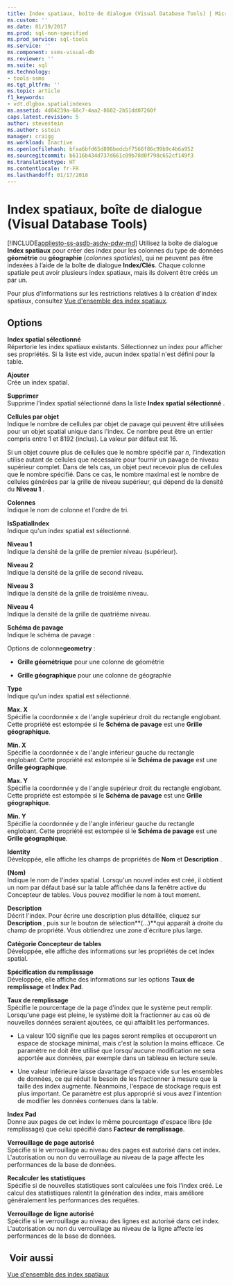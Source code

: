 ```yaml
---
title: Index spatiaux, boîte de dialogue (Visual Database Tools) | Microsoft Docs
ms.custom: ''
ms.date: 01/19/2017
ms.prod: sql-non-specified
ms.prod_service: sql-tools
ms.service: ''
ms.component: ssms-visual-db
ms.reviewer: ''
ms.suite: sql
ms.technology:
- tools-ssms
ms.tgt_pltfrm: ''
ms.topic: article
f1_keywords:
- vdt.dlgbox.spatialindexes
ms.assetid: 4d84239a-68c7-4aa2-8602-2b51dd07260f
caps.latest.revision: 5
author: stevestein
ms.author: sstein
manager: craigg
ms.workload: Inactive
ms.openlocfilehash: bfaa6bfd65d898bedcbf7568f86c99b9c4b6a952
ms.sourcegitcommit: b6116b434d737d661c09b78d0f798c652cf149f3
ms.translationtype: HT
ms.contentlocale: fr-FR
ms.lasthandoff: 01/17/2018
---
```

# <a name="spatial-indexes-dialog-box-visual-database-tools"></a>Index spatiaux, boîte de dialogue (Visual Database Tools)
[!INCLUDE[appliesto-ss-asdb-asdw-pdw-md](../../includes/appliesto-ss-asdb-asdw-pdw-md.md)] Utilisez la boîte de dialogue **Index spatiaux** pour créer des index pour les colonnes du type de données **géométrie** ou **géographie** (*colonnes spatiales*), qui ne peuvent pas être indexées à l’aide de la boîte de dialogue **Index/Clés**. Chaque colonne spatiale peut avoir plusieurs index spatiaux, mais ils doivent être créés un par un.  
  
Pour plus d'informations sur les restrictions relatives à la création d'index spatiaux, consultez [Vue d'ensemble des index spatiaux](http://msdn.microsoft.com/en-us/b1ae7b78-182a-459e-ab28-f743e43f8293).  
  
## <a name="options"></a>Options  
**Index spatial sélectionné**  
Répertorie les index spatiaux existants. Sélectionnez un index pour afficher ses propriétés. Si la liste est vide, aucun index spatial n'est défini pour la table.  
  
**Ajouter**  
Crée un index spatial.  
  
**Supprimer**  
Supprime l'index spatial sélectionné dans la liste **Index spatial sélectionné** .  
  
**Cellules par objet**  
Indique le nombre de cellules par objet de pavage qui peuvent être utilisées pour un objet spatial unique dans l'index. Ce nombre peut être un entier compris entre 1 et 8192 (inclus). La valeur par défaut est 16.  
  
Si un objet couvre plus de cellules que le nombre spécifié par *n*, l'indexation utilise autant de cellules que nécessaire pour fournir un pavage de niveau supérieur complet. Dans de tels cas, un objet peut recevoir plus de cellules que le nombre spécifié. Dans ce cas, le nombre maximal est le nombre de cellules générées par la grille de niveau supérieur, qui dépend de la densité du **Niveau 1** .  
  
**Colonnes**  
Indique le nom de colonne et l'ordre de tri.  
  
**IsSpatialIndex**  
Indique qu'un index spatial est sélectionné.  
  
**Niveau 1**  
Indique la densité de la grille de premier niveau (supérieur).  
  
**Niveau 2**  
Indique la densité de la grille de second niveau.  
  
**Niveau 3**  
Indique la densité de la grille de troisième niveau.  
  
**Niveau 4**  
Indique la densité de la grille de quatrième niveau.  
  
**Schéma de pavage**  
Indique le schéma de pavage :  
  
Options de colonne**geometry** :  
  
-   **Grille géométrique** pour une colonne de géométrie  
  
-   **Grille géographique** pour une colonne de géographie  
  
**Type**  
Indique qu'un index spatial est sélectionné.  
  
**Max. X**  
Spécifie la coordonnée x de l'angle supérieur droit du rectangle englobant. Cette propriété est estompée si le **Schéma de pavage** est une **Grille géographique**.  
  
**Min. X**  
Spécifie la coordonnée x de l'angle inférieur gauche du rectangle englobant. Cette propriété est estompée si le **Schéma de pavage** est une **Grille géographique**.  
  
**Max. Y**  
Spécifie la coordonnée y de l'angle supérieur droit du rectangle englobant. Cette propriété est estompée si le **Schéma de pavage** est une **Grille géographique**.  
  
**Min. Y**  
Spécifie la coordonnée y de l'angle inférieur gauche du rectangle englobant. Cette propriété est estompée si le **Schéma de pavage** est une **Grille géographique**.  
  
**Identity**  
Développée, elle affiche les champs de propriétés de **Nom** et **Description** .  
  
**(Nom)**  
Indique le nom de l'index spatial. Lorsqu'un nouvel index est créé, il obtient un nom par défaut basé sur la table affichée dans la fenêtre active du Concepteur de tables. Vous pouvez modifier le nom à tout moment.  
  
**Description**  
Décrit l'index. Pour écrire une description plus détaillée, cliquez sur **Description** , puis sur le bouton de sélection**(...)**qui apparaît à droite du champ de propriété. Vous obtiendrez une zone d'écriture plus large.  
  
**Catégorie Concepteur de tables**  
Développée, elle affiche des informations sur les propriétés de cet index spatial.  
  
**Spécification du remplissage**  
Développée, elle affiche des informations sur les options **Taux de remplissage** et **Index Pad**.  
  
**Taux de remplissage**  
Spécifie le pourcentage de la page d'index que le système peut remplir. Lorsqu'une page est pleine, le système doit la fractionner au cas où de nouvelles données seraient ajoutées, ce qui affaiblit les performances.  
  
-   La valeur 100 signifie que les pages seront remplies et occuperont un espace de stockage minimal, mais c'est la solution la moins efficace. Ce paramètre ne doit être utilisé que lorsqu'aucune modification ne sera apportée aux données, par exemple dans un tableau en lecture seule.  
  
-   Une valeur inférieure laisse davantage d'espace vide sur les ensembles de données, ce qui réduit le besoin de les fractionner à mesure que la taille des index augmente. Néanmoins, l'espace de stockage requis est plus important. Ce paramètre est plus approprié si vous avez l'intention de modifier les données contenues dans la table.  
  
**Index Pad**  
Donne aux pages de cet index le même pourcentage d'espace libre (de remplissage) que celui spécifié dans **Facteur de remplissage**.  
  
**Verrouillage de page autorisé**  
Spécifie si le verrouillage au niveau des pages est autorisé dans cet index. L'autorisation ou non du verrouillage au niveau de la page affecte les performances de la base de données.  
  
**Recalculer** **les statistiques**  
Spécifie si de nouvelles statistiques sont calculées une fois l'index créé. Le calcul des statistiques ralentit la génération des index, mais améliore généralement les performances des requêtes.  
  
**Verrouillage de ligne autorisé**  
Spécifie si le verrouillage au niveau des lignes est autorisé dans cet index. L'autorisation ou non du verrouillage au niveau de la ligne affecte les performances de la base de données.  
  
## <a name="see-also"></a> Voir aussi  
[Vue d'ensemble des index spatiaux](http://msdn.microsoft.com/en-us/b1ae7b78-182a-459e-ab28-f743e43f8293)  
  
